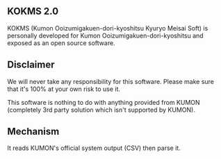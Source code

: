 KOKMS 2.0
---------

KOKMS (Kumon Ooizumigakuen-dori-kyoshitsu Kyuryo Meisai Soft)
is personally developed for Kumon Ooizumigakuen-dori-kyoshitsu and exposed as an
open source software.


Disclaimer
----------

We will never take any responsibility for this software.
Please make sure that it's 100% at your own risk to use it.

This software is nothing to do with anything provided from KUMON
(completely 3rd party solution which isn't supported by KUMON).


Mechanism
---------

It reads KUMON's official system output (CSV) then parse it.
